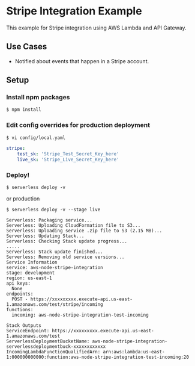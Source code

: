 <!--
title: 'AWS Stripe Integration example in NodeJS'
description: 'This example for Stripe integration using AWS Lambda and API Gateway.'
layout: Doc
framework: v1
platform: AWS
language: nodeJS
priority: 10
authorLink: 'https://github.com/adambrgmn'
authorName: 'Adam Bergman'
authorAvatar: 'https://avatars1.githubusercontent.com/u/13746650?v=4&s=140'
-->
# Stripe Integration Example

This example for Stripe integration using AWS Lambda and API Gateway.

## Use Cases

- Notified about events that happen in a Stripe account.

## Setup

### Install npm packages
```bash
$ npm install
```

### Edit config overrides for production deployment
```bash
$ vi config/local.yaml
```

```yaml
stripe:
    test_sk: 'Stripe_Test_Secret_Key_here'
    live_sk: 'Stripe_Live_Secret_Key_here'
```

### Deploy!
```bash:development
$ serverless deploy -v
```

or production
```bash:production
$ serverless deploy -v --stage live
```

```
Serverless: Packaging service...
Serverless: Uploading CloudFormation file to S3...
Serverless: Uploading service .zip file to S3 (2.15 MB)...
Serverless: Updating Stack...
Serverless: Checking Stack update progress...
.....
Serverless: Stack update finished...
Serverless: Removing old service versions...
Service Information
service: aws-node-stripe-integration
stage: development
region: us-east-1
api keys:
  None
endpoints:
  POST - https://xxxxxxxxx.execute-api.us-east-1.amazonaws.com/test/stripe/incoming
functions:
  incoming: aws-node-stripe-integration-test-incoming

Stack Outputs
ServiceEndpoint: https://xxxxxxxxx.execute-api.us-east-1.amazonaws.com/test
ServerlessDeploymentBucketName: aws-node-stripe-integration-serverlessdeploymentbuck-xxxxxxxxxxxx
IncomingLambdaFunctionQualifiedArn: arn:aws:lambda:us-east-1:000000000000:function:aws-node-stripe-integration-test-incoming:20
```
